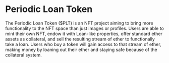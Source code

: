 # Periodic Loan Token

The Periodic Loan Token ($PLT) is an NFT project aiming to bring more functionality to the NFT space than just images or profiles. Users are able to mint their own NFT, endow it with Loan-like properties, offer standard ether assets as collateral, and sell the resulting stream of ether to functionally take a loan. Users who buy a token will gain access to that stream of ether, making money by loaning out their ether and staying safe because of the collateral system.

